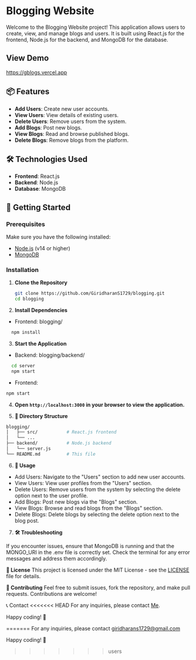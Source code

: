# Blogging Website

Welcome to the Blogging Website project! This application allows users to create, view, and manage blogs and users. It is built using React.js for the frontend, Node.js for the backend, and MongoDB for the database.

## View Demo
https://gblogs.vercel.app

## 📦 Features

- **Add Users**: Create new user accounts.
- **View Users**: View details of existing users.
- **Delete Users**: Remove users from the system.
- **Add Blogs**: Post new blogs.
- **View Blogs**: Read and browse published blogs.
- **Delete Blogs**: Remove blogs from the platform.

## 🛠️ Technologies Used

- **Frontend**: React.js
- **Backend**: Node.js
- **Database**: MongoDB

## 🚀 Getting Started

### Prerequisites

Make sure you have the following installed:

- [Node.js](https://nodejs.org/) (v14 or higher)
- [MongoDB](https://www.mongodb.com/try/download/community)

### Installation

1. **Clone the Repository**

   ```bash
   git clone https://github.com/GiridharanS1729/blogging.git
   cd blogging
   ```

2. **Install Dependencies**

- Frontend:
blogging/
```bash
  npm install
```

3. **Start the Application**

- Backend:
blogging/backend/
```bash
  cd server
  npm start
```

- Frontend:

```bash
npm start
```

4. **Open ```http://localhost:3000``` in your browser to view the application.**

5. **📂 Directory Structure**
```bash
blogging/      
│   ├── src/           # React.js frontend
│   └── ...
├── backend/           # Node.js backend
│   └── server.js
└── README.md          # This file
```

6. **📝 Usage**

- Add Users: Navigate to the "Users" section to add new user accounts.
- View Users: View user profiles from the "Users" section.
- Delete Users: Remove users from the system by selecting the delete option next to the user profile.
- Add Blogs: Post new blogs via the "Blogs" section.
- View Blogs: Browse and read blogs from the "Blogs" section.
- Delete Blogs: Delete blogs by selecting the delete option next to the blog post.

7. **🛠️ Troubleshooting**

If you encounter issues, ensure that MongoDB is running and that the MONGO_URI in the .env file is correctly set.
Check the terminal for any error messages and address them accordingly.

**📄 License**
This project is licensed under the MIT License - see the [LICENSE](LICENSE) file for details.

**🤝 Contributing**
Feel free to submit issues, fork the repository, and make pull requests. Contributions are welcome!

📞 Contact
<<<<<<< HEAD
For any inquiries, please contact [Me](giridharans1729@gmail.com).

Happy coding! 🚀

=======
For any inquiries, please contact giridharans1729@gmail.com

Happy coding! 🚀
>>>>>>> users
